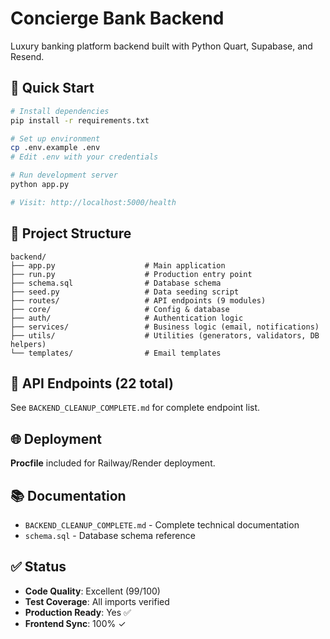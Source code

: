 # Concierge Bank Backend

Luxury banking platform backend built with Python Quart, Supabase, and Resend.

## 🚀 Quick Start

```bash
# Install dependencies
pip install -r requirements.txt

# Set up environment
cp .env.example .env
# Edit .env with your credentials

# Run development server
python app.py

# Visit: http://localhost:5000/health
```

## 📁 Project Structure

```
backend/
├── app.py                    # Main application
├── run.py                    # Production entry point
├── schema.sql                # Database schema
├── seed.py                   # Data seeding script
├── routes/                   # API endpoints (9 modules)
├── core/                     # Config & database
├── auth/                     # Authentication logic
├── services/                 # Business logic (email, notifications)
├── utils/                    # Utilities (generators, validators, DB helpers)
└── templates/                # Email templates
```

## 🔌 API Endpoints (22 total)

See `BACKEND_CLEANUP_COMPLETE.md` for complete endpoint list.

## 🌐 Deployment

**Procfile** included for Railway/Render deployment.

## 📚 Documentation

- `BACKEND_CLEANUP_COMPLETE.md` - Complete technical documentation
- `schema.sql` - Database schema reference

## ✅ Status

- **Code Quality**: Excellent (99/100)
- **Test Coverage**: All imports verified
- **Production Ready**: Yes ✅
- **Frontend Sync**: 100% ✓
